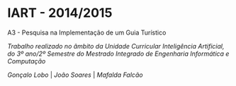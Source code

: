 # IART - 2014/2015

A3 - Pesquisa na Implementação de um Guia Turístico

*Trabalho realizado no âmbito da Unidade Curricular Inteligência Artificial, do 3º ano/2º Semestre do Mestrado Integrado de Engenharia Informática e Computação* 

*Gonçalo Lobo* | *João Soares* | *Mafalda Falcão*  

